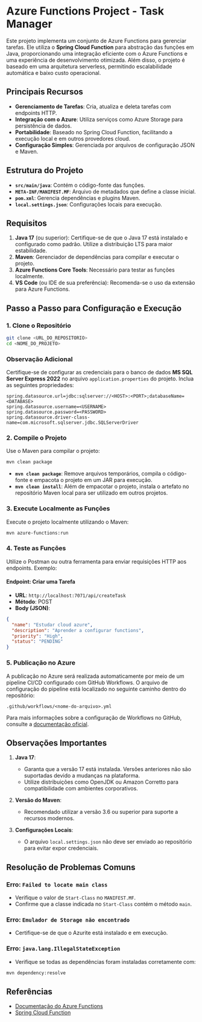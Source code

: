 # Azure Functions Project - Task Manager

Este projeto implementa um conjunto de Azure Functions para gerenciar tarefas. Ele utiliza o **Spring Cloud Function** para abstração das funções em Java, proporcionando uma integração eficiente com o Azure Functions e uma experiência de desenvolvimento otimizada. Além disso, o projeto é baseado em uma arquitetura serverless, permitindo escalabilidade automática e baixo custo operacional.

## Principais Recursos

- **Gerenciamento de Tarefas**: Cria, atualiza e deleta tarefas com endpoints HTTP.
- **Integração com o Azure**: Utiliza serviços como Azure Storage para persistência de dados.
- **Portabilidade**: Baseado no Spring Cloud Function, facilitando a execução local e em outros provedores cloud.
- **Configuração Simples**: Gerenciada por arquivos de configuração JSON e Maven.

## Estrutura do Projeto

- **`src/main/java`**: Contém o código-fonte das funções.
- **`META-INF/MANIFEST.MF`**: Arquivo de metadados que define a classe inicial.
- **`pom.xml`**: Gerencia dependências e plugins Maven.
- **`local.settings.json`**: Configurações locais para execução.

## Requisitos

1. **Java 17** (ou superior): Certifique-se de que o Java 17 está instalado e configurado como padrão. Utilize a distribuição LTS para maior estabilidade.
2. **Maven**: Gerenciador de dependências para compilar e executar o projeto.
3. **Azure Functions Core Tools**: Necessário para testar as funções localmente.
4. **VS Code** (ou IDE de sua preferência): Recomenda-se o uso da extensão para Azure Functions.

## Passo a Passo para Configuração e Execução

### 1. Clone o Repositório

```bash
git clone <URL_DO_REPOSITORIO>
cd <NOME_DO_PROJETO>
```
### Observação Adicional

Certifique-se de configurar as credenciais para o banco de dados **MS SQL Server Express 2022** no arquivo `application.properties` do projeto. Inclua as seguintes propriedades:

```
spring.datasource.url=jdbc:sqlserver://<HOST>:<PORT>;databaseName=<DATABASE>
spring.datasource.username=<USERNAME>
spring.datasource.password=<PASSWORD>
spring.datasource.driver-class-name=com.microsoft.sqlserver.jdbc.SQLServerDriver
```
### 2. Compile o Projeto

Use o Maven para compilar o projeto:

```bash
mvn clean package
```

- **`mvn clean package`**: Remove arquivos temporários, compila o código-fonte e empacota o projeto em um JAR para execução.
- **`mvn clean install`**: Além de empacotar o projeto, instala o artefato no repositório Maven local para ser utilizado em outros projetos.

### 3. Execute Localmente as Funções

Execute o projeto localmente utilizando o Maven:

```bash
mvn azure-functions:run
```

### 4. Teste as Funções

Utilize o Postman ou outra ferramenta para enviar requisições HTTP aos endpoints. Exemplo:

#### Endpoint: Criar uma Tarefa

- **URL**: `http://localhost:7071/api/createTask`
- **Método**: POST
- **Body (JSON)**:

```json
{
  "name": "Estudar cloud azure",
  "description": "Aprender a configurar functions",
  "priority": "High",
  "status": "PENDING"
}
```

### 5. Publicação no Azure

A publicação no Azure será realizada automaticamente por meio de um pipeline CI/CD configurado com GitHub Workflows. O arquivo de configuração do pipeline está localizado no seguinte caminho dentro do repositório:

```
.github/workflows/<nome-do-arquivo>.yml
```

Para mais informações sobre a configuração de Workflows no GitHub, consulte a [documentação oficial](https://docs.github.com/actions).


## Observações Importantes

1. **Java 17**:

   - Garanta que a versão 17 está instalada. Versões anteriores não são suportadas devido a mudanças na plataforma.
   - Utilize distribuições como OpenJDK ou Amazon Corretto para compatibilidade com ambientes corporativos.

2. **Versão do Maven**:

   - Recomendado utilizar a versão 3.6 ou superior para suporte a recursos modernos.

3. **Configurações Locais**:

   - O arquivo `local.settings.json` não deve ser enviado ao repositório para evitar expor credenciais.

## Resolução de Problemas Comuns

### Erro: `Failed to locate main class`

- Verifique o valor de `Start-Class` no `MANIFEST.MF`.
- Confirme que a classe indicada no `Start-Class` contém o método `main`.

### Erro: `Emulador de Storage não encontrado`

- Certifique-se de que o Azurite está instalado e em execução.

### Erro: `java.lang.IllegalStateException`

- Verifique se todas as dependências foram instaladas corretamente com:

```bash
mvn dependency:resolve
```

## Referências

- [Documentação do Azure Functions](https://learn.microsoft.com/azure/azure-functions/)
- [Spring Cloud Function](https://spring.io/projects/spring-cloud-function)

